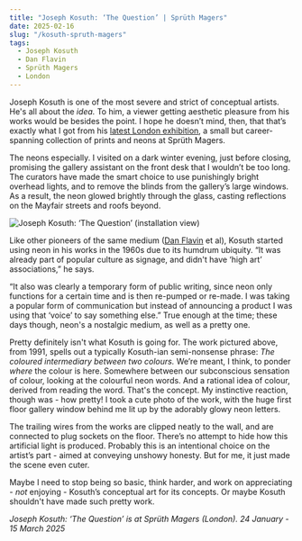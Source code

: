 ```yaml
---
title: "Joseph Kosuth: ‘The Question’ | Sprüth Magers"
date: 2025-02-16
slug: "/kosuth-spruth-magers"
tags:
  - Joseph Kosuth
  - Dan Flavin
  - Sprüth Magers
  - London
---
```


Joseph Kosuth is one of the most severe and strict of conceptual artists. He's all about the _idea._ To him, a viewer getting aesthetic pleasure from his works would be besides the point. I hope he doesn’t mind, then, that that’s exactly what I got from his [latest London exhibition](https://spruethmagers.com/exhibitions/joseph-kosuth-the-question-london/), a small but career-spanning collection of prints and neons at Sprüth Magers.

The neons especially. I visited on a dark winter evening, just before closing, promising the gallery assistant on the front desk that I wouldn’t be too long. The curators have made the smart choice to use punishingly bright overhead lights, and to remove the blinds from the gallery’s large windows. As a result, the neon glowed brightly through the glass, casting reflections on the Mayfair streets and roofs beyond.

![Joseph Kosuth: ‘The Question’ (installation view)](/kosuth-spruth-magers-1.jpg)

Like other pioneers of the same medium ([Dan Flavin](https://artangled.com/tags/dan-flavin/) et al), Kosuth started using neon in his works in the 1960s due to its humdrum ubiquity. “It was already part of popular culture as signage, and didn't have ‘high art’ associations,” he says.

“It also was clearly a temporary form of public writing, since neon only functions for a certain time and is then re-pumped or re-made. I was taking a popular form of communication but instead of announcing a product I was using that ‘voice’ to say something else.” True enough at the time; these days though, neon's a nostalgic medium, as well as a pretty one.

Pretty definitely isn't what Kosuth is going for. The work pictured above, from 1991, spells out a typically Kosuth-ian semi-nonsense phrase: _The coloured intermediary between two colours._ We’re meant, I think, to ponder _where_ the colour is here. Somewhere between our subconscious sensation of colour, looking at the colourful neon words. And a rational idea of colour, derived from reading the word. That's the concept. My instinctive reaction, though was - how pretty! I took a cute photo of the work, with the huge first floor gallery window behind me lit up by the adorably glowy neon letters.

The trailing wires from the works are clipped neatly to the wall, and are connected to plug sockets on the floor. There’s no attempt to hide how this artificial light is produced. Probably this is an intentional choice on the artist’s part - aimed at conveying unshowy honesty. But for me, it just made the scene even cuter.

Maybe I need to stop being so basic, think harder, and work on appreciating - _not_ enjoying - Kosuth’s conceptual art for its concepts. Or maybe Kosuth shouldn't have made such pretty work.

_Joseph Kosuth: ‘The Question’ is at Sprüth Magers (London). 24 January - 15 March 2025_
